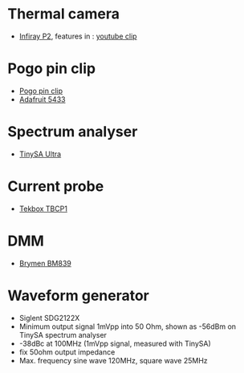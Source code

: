 # Thermal camera
* [Infiray P2](https://www.eleshop.nl/infiray-p2-warmtebeeldcamera-voor-android.html), features in : [youtube clip](https://www.youtube.com/watch?v=66S9Flu3kjI)

# Pogo pin clip
* [Pogo pin clip](https://www.aliexpress.com/item/4000109867849.html?spm=a2g0s.9042311.0.0.27424c4d5Q8Z9z)
* [Adafruit 5433](https://www.adafruit.com/product/5433)

# Spectrum analyser
* [TinySA Ultra](https://www.eleshop.nl/tinysa-ultra-spectrum-analyser.html)

# Current probe
* [Tekbox TBCP1](https://eleshop.eu/tekbox-tbcp1-25mm-rf-current-probe.html)

# DMM
* [Brymen BM839](https://www.welectron.com/Brymen-BM839-Multimeter_1)

# Waveform generator
* Siglent SDG2122X
* Minimum output signal 1mVpp into 50 Ohm, shown as -56dBm on TinySA spectrum analyser
* -38dBc at 100MHz (1mVpp signal, measured with TinySA)
* fix 50ohm output impedance
* Max. frequency sine wave 120MHz, square wave 25MHz